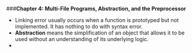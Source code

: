 ###**Chapter 4: Multi-File Programs, Abstraction, and the Preprocessor**  

* Linking error usually occurs when a function is prototyped but not implemented. It has nothing to do with syntax error.  
* **Abstraction** means the simplification of an object that allows it to be used without an understanding of its underlying logic.  
* 

